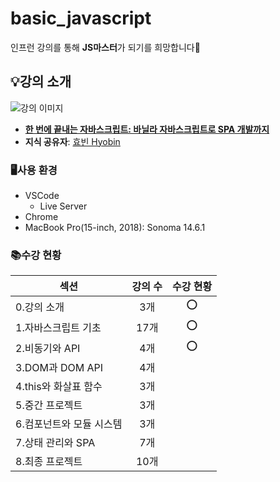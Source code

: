 # basic_javascript
인프런 강의를 통해 **JS마스터**가 되기를 희망합니다🤩

## 💡강의 소개
![강의 이미지](https://velog.velcdn.com/images/hbin12212/post/6c7b0720-7c69-474d-ad11-9f3911c5afaa/image.png)
- [**한 번에 끝내는 자바스크립트: 바닐라 자바스크립트로 SPA 개발까지**](https://cdn.inflearn.com/public/courses/334301/cover/bfcda4e6-2a37-4e50-97a2-a44d38c30345/334301.png?w=420, "기본 문법부터 심화 개념까지 학습하면서, 바닐라 자바스크립트로 SPA를 개발해 봅시다🔥")
- **지식 공유자**: [효빈 Hyobin](https://www.inflearn.com/users/849109/@hyobb)

### 🖥️사용 환경
- VSCode
  - Live Server
- Chrome
- MacBook Pro(15-inch, 2018): Sonoma 14.6.1

### 📚수강 현황
|섹션|강의 수|수강 현황|
|-|:-:|:-:|
|0.강의 소개|3개|⭕️|
|1.자바스크립트 기초|17개|⭕️|
|2.비동기와 API|4개|⭕️|
|3.DOM과 DOM API|4개||
|4.this와 화살표 함수|3개||
|5.중간 프로젝트|3개||
|6.컴포넌트와 모듈 시스템|3개||
|7.상태 관리와 SPA|7개||
|8.최종 프로젝트|10개||
